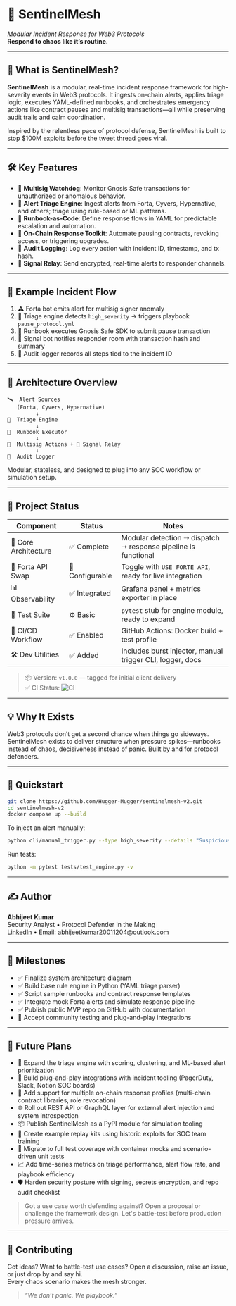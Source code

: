 # 🔐 SentinelMesh

_Modular Incident Response for Web3 Protocols_  
**Respond to chaos like it’s routine.**

---

## 🧠 What is SentinelMesh?

**SentinelMesh** is a modular, real-time incident response framework for high-severity events in Web3 protocols. It ingests on-chain alerts, applies triage logic, executes YAML-defined runbooks, and orchestrates emergency actions like contract pauses and multisig transactions—all while preserving audit trails and calm coordination.

Inspired by the relentless pace of protocol defense, SentinelMesh is built to stop $100M exploits before the tweet thread goes viral.

---

## 🛠️ Key Features

- 🔐 **Multisig Watchdog**: Monitor Gnosis Safe transactions for unauthorized or anomalous behavior.
- 🧠 **Alert Triage Engine**: Ingest alerts from Forta, Cyvers, Hypernative, and others; triage using rule-based or ML patterns.
- 📜 **Runbook-as-Code**: Define response flows in YAML for predictable escalation and automation.
- 🧰 **On-Chain Response Toolkit**: Automate pausing contracts, revoking access, or triggering upgrades.
- 📝 **Audit Logging**: Log every action with incident ID, timestamp, and tx hash.
- 📡 **Signal Relay**: Send encrypted, real-time alerts to responder channels.

---

## 🤖 Example Incident Flow

1. ⚠️ Forta bot emits alert for multisig signer anomaly  
2. 🧠 Triage engine detects `high_severity` → triggers playbook `pause_protocol.yml`  
3. 🧰 Runbook executes Gnosis Safe SDK to submit pause transaction  
4. 📡 Signal bot notifies responder room with transaction hash and summary  
5. 📝 Audit logger records all steps tied to the incident ID  

---

## 🧩 Architecture Overview

```
🛰️  Alert Sources 
   (Forta, Cyvers, Hypernative)
         ↓
🧠  Triage Engine
         ↓
📜  Runbook Executor
         ↓
🔐  Multisig Actions + 📡 Signal Relay
         ↓
📝  Audit Logger
```

Modular, stateless, and designed to plug into any SOC workflow or simulation setup.

---

## 🚦 Project Status

| Component            | Status         | Notes                                                       |
|----------------------|----------------|-------------------------------------------------------------|
| 🧠 Core Architecture | ✅ Complete     | Modular detection ➝ dispatch ➝ response pipeline is functional |
| 🔁 Forta API Swap     | 🔧 Configurable | Toggle with `USE_FORTE_API`, ready for live integration      |
| 📊 Observability      | ✅ Integrated   | Grafana panel + metrics exporter in place                    |
| 🧪 Test Suite         | ⚙️ Basic        | `pytest` stub for engine module, ready to expand             |
| 🚀 CI/CD Workflow     | ✅ Enabled      | GitHub Actions: Docker build + test profile                  |
| 🛠️ Dev Utilities      | ✅ Added        | Includes burst injector, manual trigger CLI, logger, docs    |

> 📦 Version: `v1.0.0` — tagged for initial client delivery  
> ✅ CI Status: ![CI](https://img.shields.io/github/actions/workflow/status/Hugger-Mugger/sentinelmesh-v2/docker-lint.yml?branch=main)

---

## 💡 Why It Exists

Web3 protocols don’t get a second chance when things go sideways. SentinelMesh exists to deliver structure when pressure spikes—runbooks instead of chaos, decisiveness instead of panic. Built by and for protocol defenders.

---

## 🚀 Quickstart

```bash
git clone https://github.com/Hugger-Mugger/sentinelmesh-v2.git
cd sentinelmesh-v2
docker compose up --build
```

To inject an alert manually:

```bash
python cli/manual_trigger.py --type high_severity --details "Suspicious signer activity"
```

Run tests:

```bash
python -m pytest tests/test_engine.py -v
```

---

## ✍️ Author

**Abhijeet Kumar**  
Security Analyst • Protocol Defender in the Making  
[LinkedIn](https://www.linkedin.com/in/abhijeet-kumar0412/) • Email: abhijeetkumar20011204@outlook.com

---

## 🧭 Milestones

- ✅ Finalize system architecture diagram  
- ✅ Build base rule engine in Python (YAML triage parser)  
- ✅ Script sample runbooks and contract response templates  
- ✅ Integrate mock Forta alerts and simulate response pipeline  
- ✅ Publish public MVP repo on GitHub with documentation  
- 🚀 Accept community testing and plug-and-play integrations  

---

## 🔭 Future Plans

- 🧠 Expand the triage engine with scoring, clustering, and ML-based alert prioritization  
- 🔌 Build plug-and-play integrations with incident tooling (PagerDuty, Slack, Notion SOC boards)  
- 🔐 Add support for multiple on-chain response profiles (multi-chain contract libraries, role revocation)  
- 🌐 Roll out REST API or GraphQL layer for external alert injection and system introspection  
- 📦 Publish SentinelMesh as a PyPI module for simulation tooling  
- 👥 Create example replay kits using historic exploits for SOC team training  
- 🧪 Migrate to full test coverage with container mocks and scenario-driven unit tests  
- 📈 Add time-series metrics on triage performance, alert flow rate, and playbook efficiency  
- 🛡️ Harden security posture with signing, secrets encryption, and repo audit checklist  

> Got a use case worth defending against? Open a proposal or challenge the framework design. Let's battle-test before production pressure arrives.

---

## 🦾 Contributing

Got ideas? Want to battle-test use cases? Open a discussion, raise an issue, or just drop by and say hi.  
Every chaos scenario makes the mesh stronger.

> _“We don’t panic. We playbook.”_

